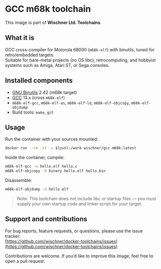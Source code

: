 # GCC m68k toolchain

This image is part of **Wischner Ltd. Toolchains**.

## What it is
GCC cross-compiler for Motorola 68000 (`m68k-elf`) with binutils, tuned for retro/embedded targets.  
Suitable for bare-metal projects (no OS libc), retrocomputing, and hobbyist systems such as Amiga, Atari ST, or Sega consoles.

## Installed components
- [GNU Binutils](https://www.gnu.org/software/binutils/) 2.42 (m68k target)
- [GCC](https://gcc.gnu.org/) 13.x (cross `m68k-elf`)
- `m68k-elf-gcc`, `m68k-elf-as`, `m68k-elf-ld`, `m68k-elf-objcopy`, `m68k-elf-objdump`
- Build tools: `make`, `git`

## Usage
Run the container with your sources mounted:

```bash
docker run --rm -it -v $(pwd):/work wischner/gcc-m68k:latest
```

Inside the container, compile:

```bash
m68k-elf-gcc -o hello.elf hello.c
m68k-elf-objcopy -O binary hello.elf hello.bin
```

Disassemble:

```bash
m68k-elf-objdump -d hello.elf
```

> Note: This toolchain does not include libc or startup files — you must supply your own startup code and linker script for your target.

## Support and contributions

For bug reports, feature requests, or questions, please use the issue tracker:  
[https://github.com/wischner/docker-toolchains/issues](https://github.com/wischner/docker-toolchains/issues)

Contributions are welcome. If you’d like to improve this image, feel free to open a pull request.